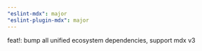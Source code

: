 ```yaml
---
"eslint-mdx": major
"eslint-plugin-mdx": major
---
```


feat!: bump all unified ecosystem dependencies, support mdx v3
